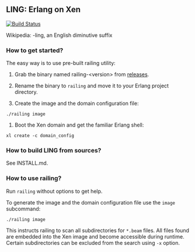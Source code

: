 ## LING: Erlang on Xen

[![Build Status](https://api.travis-ci.org/FlowForwarding/lincx.svg)](https://travis-ci.org/FlowForwarding/lincx)

Wikipedia: -ling, an English diminutive suffix

### How to get started?

The easy way is to use pre-built railing utility:

1. Grab the binary named railing-&lt;version&gt; from
[releases](https://github.com/cloudozer/ling/releases).

1. Rename the binary to `railing` and move it to your Erlang project directory.

1. Create the image and the domain configuration file:
```
./railing image
```
1. Boot the Xen domain and get the familiar Erlang shell:

```
xl create -c domain_config
```

### How to build LING from sources?

See INSTALL.md.

### How to use railing?

Run `railing` without options to get help.

To generate the image and the domain configuration file use the `image`
subcommand:
```
./railing image
```
This instructs railing to scan all subdirectories for `*.beam` files. All files
found are embedded into the Xen image and become accessible during runtime.
Certain subdirectories can be excluded from the search using `-x` option.


